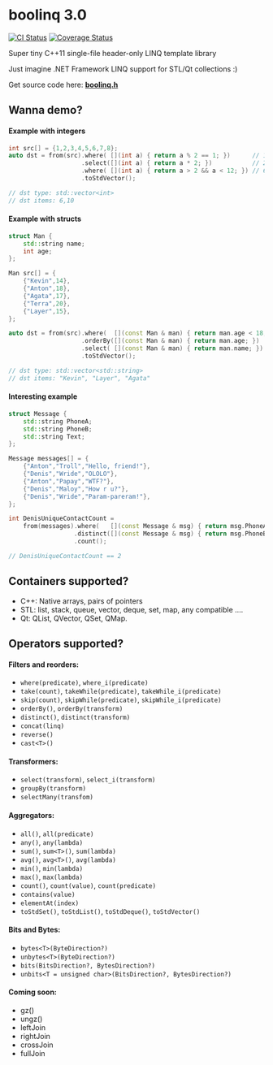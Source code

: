 # boolinq 3.0

[![CI Status](https://travis-ci.org/k06a/boolinq.svg?branch=master)](https://travis-ci.org/k06a/boolinq)
[![Coverage Status](https://coveralls.io/repos/github/k06a/boolinq/badge.svg?branch=master)](https://coveralls.io/github/k06a/boolinq?branch=master)

Super tiny C++11 single-file header-only LINQ template library

Just imagine .NET Framework LINQ support for STL/Qt collections :)

Get source code here: **[boolinq.h](/include/boolinq/boolinq.h)**

## Wanna demo?

#### Example with integers

```C++
int src[] = {1,2,3,4,5,6,7,8};
auto dst = from(src).where( [](int a) { return a % 2 == 1; })      // 1,3,5,7
                    .select([](int a) { return a * 2; })           // 2,6,10,14
                    .where( [](int a) { return a > 2 && a < 12; }) // 6,10
                    .toStdVector();

// dst type: std::vector<int>
// dst items: 6,10
```

#### Example with structs

```C++
struct Man {
    std::string name;
    int age;
};

Man src[] = {
    {"Kevin",14},
    {"Anton",18},
    {"Agata",17},
    {"Terra",20},
    {"Layer",15},
};

auto dst = from(src).where(  [](const Man & man) { return man.age < 18; })
                    .orderBy([](const Man & man) { return man.age; })
                    .select( [](const Man & man) { return man.name; })
                    .toStdVector();

// dst type: std::vector<std::string>
// dst items: "Kevin", "Layer", "Agata"
```

#### Interesting example

```C++
struct Message {
    std::string PhoneA;
    std::string PhoneB;
    std::string Text;
};

Message messages[] = {
    {"Anton","Troll","Hello, friend!"},
    {"Denis","Wride","OLOLO"},
    {"Anton","Papay","WTF?"},
    {"Denis","Maloy","How r u?"},
    {"Denis","Wride","Param-pareram!"},
};

int DenisUniqueContactCount =
    from(messages).where(   [](const Message & msg) { return msg.PhoneA == "Denis"; })
                  .distinct([](const Message & msg) { return msg.PhoneB; })
                  .count();

// DenisUniqueContactCount == 2    
```

## Containers supported?

- C++: Native arrays, pairs of pointers
- STL: list, stack, queue, vector, deque, set, map, any compatible ....
- Qt: QList, QVector, QSet, QMap.

## Operators supported?

#### Filters and reorders:

- `where(predicate)`, `where_i(predicate)`
- `take(count)`, `takeWhile(predicate)`, `takeWhile_i(predicate)`
- `skip(count)`, `skipWhile(predicate)`, `skipWhile_i(predicate)`
- `orderBy()`, `orderBy(transform)`
- `distinct()`, `distinct(transform)`
- `concat(linq)`
- `reverse()`
- `cast<T>()`

#### Transformers:

- `select(transform)`, `select_i(transform)`
- `groupBy(transform)`
- `selectMany(transfom)`

#### Aggregators:

- `all()`, `all(predicate)`
- `any()`, `any(lambda)`
- `sum()`, `sum<T>()`, `sum(lambda)`
- `avg()`, `avg<T>()`, `avg(lambda)`
- `min()`, `min(lambda)`
- `max()`, `max(lambda)`
- `count()`, `count(value)`, `count(predicate)`
- `contains(value)`
- `elementAt(index)`
- `toStdSet()`, `toStdList()`, `toStdDeque()`, `toStdVector()`

#### Bits and Bytes:

- `bytes<T>(ByteDirection?)`
- `unbytes<T>(ByteDirection?)`
- `bits(BitsDirection?, BytesDirection?)`
- `unbits<T = unsigned char>(BitsDirection?, BytesDirection?)`

#### Coming soon:

- gz()
- ungz()
- leftJoin
- rightJoin
- crossJoin
- fullJoin
